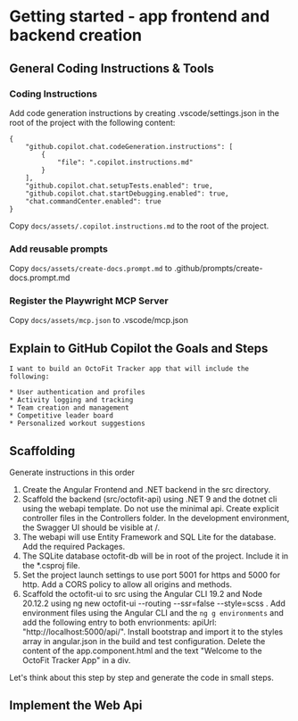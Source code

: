 # Getting started - app frontend and backend creation

## General Coding Instructions & Tools

### Coding Instructions

Add code generation instructions by creating .vscode/settings.json in the root of the project with the following content:

```
{
    "github.copilot.chat.codeGeneration.instructions": [
        {
            "file": ".copilot.instructions.md"
        }
    ],
    "github.copilot.chat.setupTests.enabled": true,
    "github.copilot.chat.startDebugging.enabled": true,
    "chat.commandCenter.enabled": true
}
```

Copy `docs/assets/.copilot.instructions.md` to the root of the project.

### Add reusable prompts

Copy `docs/assets/create-docs.prompt.md` to .github/prompts/create-docs.prompt.md

### Register the Playwright MCP Server

Copy `docs/assets/mcp.json` to .vscode/mcp.json

## Explain to GitHub Copilot the Goals and Steps

```text
I want to build an OctoFit Tracker app that will include the following:

* User authentication and profiles
* Activity logging and tracking
* Team creation and management
* Competitive leader board
* Personalized workout suggestions
```

## Scaffolding

Generate instructions in this order

1. Create the Angular Frontend and .NET backend in the src directory.
2. Scaffold the backend (src/octofit-api) using .NET 9 and the dotnet cli using the webapi template. Do not use the minimal api. Create explicit controller files in the Controllers folder. In the development environment, the Swagger UI should be visible at /.
3. The webapi will use Entity Framework and SQL Lite for the database. Add the required Packages.
4. The SQLite database octofit-db will be in root of the project. Include it in the \*.csproj file.
5. Set the project launch settings to use port 5001 for https and 5000 for http. Add a CORS policy to allow all origins and methods.
6. Scaffold the octofit-ui to src using the Angular CLI 19.2 and Node 20.12.2 using ng new octofit-ui --routing --ssr=false --style=scss . Add environment files using the Angular CLI and the `ng g environments` and add the following entry to both envrionments: apiUrl: "http://localhost:5000/api/". Install bootstrap and import it to the styles array in angular.json in the build and test configuration. Delete the content of the app.component.html and the text "Welcome to the OctoFit Tracker App" in a div.

Let's think about this step by step and generate the code in small steps.

## Implement the Web Api

